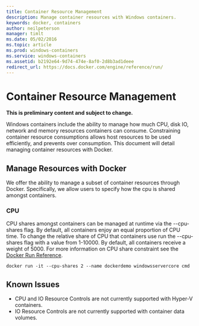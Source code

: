 ```yaml
---
title: Container Resource Management
description: Manage container resources with Windows containers.
keywords: docker, containers
author: neilpeterson
manager: timlt
ms.date: 05/02/2016
ms.topic: article
ms.prod: windows-containers
ms.service: windows-containers
ms.assetid: b2192e64-9d74-474e-8af0-2d8b3ad1deee
redirect_url: https://docs.docker.com/engine/reference/run/
---
```


# Container Resource Management

**This is preliminary content and subject to change.** 

Windows containers include the ability to manage how much CPU, disk IO, network and memory resources containers can consume. Constraining container resource consumptions allows host resources to be used efficiently, and prevents over consumption. This document will detail managing container resources with Docker.

## Manage Resources with Docker 

We offer the ability to manage a subset of container resources through Docker. Specifically, we allow users to specify how the cpu is shared amongst containers. 

### CPU

CPU shares amongst containers can be managed at runtime via the --cpu-shares flag. By default, all containers enjoy an equal proportion of CPU time. To change the relative share of CPU that containers use run the --cpu-shares flag with a value from 1-10000. By default, all containers receive a weight of 5000. For more information on CPU share constraint see the [Docker Run Reference]( https://docs.docker.com/engine/reference/run/#cpu-share-constraint). 

```none 
docker run -it --cpu-shares 2 --name dockerdemo windowsservercore cmd
```

## Known Issues

- CPU and IO Resource Controls are not currently supported with Hyper-V containers.
- IO Resource Controls are not currently supported with container data volumes.